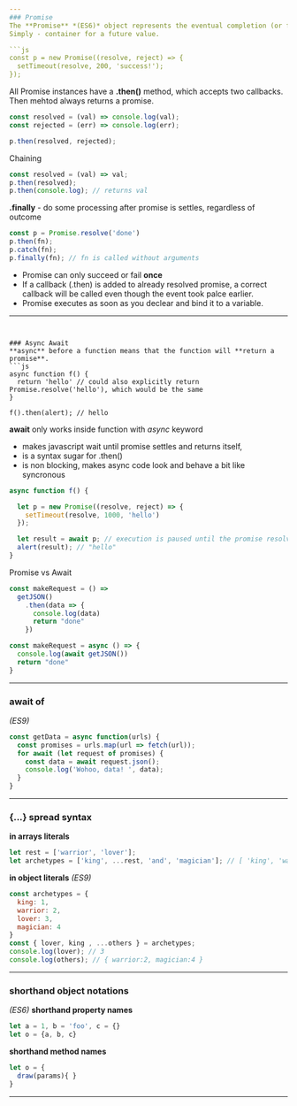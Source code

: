 ```yaml
---
### Promise
The **Promise** *(ES6)* object represents the eventual completion (or failure) of an asynchronous operation and its resulting value.  
Simply - container for a future value.

```js
const p = new Promise((resolve, reject) => {
  setTimeout(resolve, 200, 'success!');
});
```
All Promise instances have a **.then()** method, which accepts two callbacks. Then mehtod always returns a promise.   
```js
const resolved = (val) => console.log(val);
const rejected = (err) => console.log(err);

p.then(resolved, rejected);
```

Chaining  
```js
const resolved = (val) => val;
p.then(resolved);
p.then(console.log); // returns val
```

**.finally** - do some processing after promise is settles, regardless of outcome
```js
const p = Promise.resolve('done')
p.then(fn);
p.catch(fn);
p.finally(fn); // fn is called without arguments
```


* Promise can only succeed or fail **once**
* If a callback (.then) is added to already resolved promise, a correct callback will be called even though the event took palce earlier.
* Promise executes as soon as you declear and bind it to a variable.


---
```


### Async Await
**async** before a function means that the function will **return a promise**.
```js
async function f() {
  return 'hello' // could also explicitly return Promise.resolve('hello'), which would be the same
}

f().then(alert); // hello
```
**await** only works inside function with *async* keyword  
* makes javascript wait until promise settles and returns itself,
* is a syntax sugar for .then()
* is non blocking, makes async code look and behave a bit like syncronous
```js
async function f() {

  let p = new Promise((resolve, reject) => {
    setTimeout(resolve, 1000, 'hello')
  });

  let result = await p; // execution is paused until the promise resolves (*)
  alert(result); // "hello"
}
```
Promise vs Await
```js
const makeRequest = () =>
  getJSON()
    .then(data => {
      console.log(data)
      return "done"
    })

const makeRequest = async () => {
  console.log(await getJSON())
  return "done"
}
```
---
### await of
*(ES9)*
```js
const getData = async function(urls) {
  const promises = urls.map(url => fetch(url));
  for await (let request of promises) {
    const data = await request.json();
    console.log('Wohoo, data! ', data);
  }
}
```


---

### {...} spread syntax

**in arrays literals**
```js
let rest = ['warrior', 'lover']; 
let archetypes = ['king', ...rest, 'and', 'magician']; // [ 'king', 'warrior', 'lover', 'and', 'magician']
```

**in object literals** *(ES9)*
```js
const archetypes = {
  king: 1,
  warrior: 2,
  lover: 3,
  magician: 4
}
const { lover, king , ...others } = archetypes;
console.log(lover); // 3
console.log(others); // { warrior:2, magician:4 }
```
---

### shorthand object notations
*(ES6)*
**shorthand property names**
```js
let a = 1, b = 'foo', c = {}
let o = {a, b, c}
```  

**shorthand method names**
```js
let o = { 
  draw(params){ } 
}
```  

---
